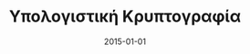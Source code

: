 ---
title: "Υπολογιστική Κρυπτογραφία"
collection: publications
category: books
permalink: /publication/2015-01-01-
date: 2015-01-01
venue: 'Σύνδεσμος Ελληνικών Ακαδημαϊκών Βιβλιοθηκών / Κάλλιπος'
citation: ' Aristeidis Pagourtzis,  Efstathios Zachos,  Panagiotis Grontas, &quot;Υπολογιστική Κρυπτογραφία.&quot; Σύνδεσμος Ελληνικών Ακαδημαϊκών Βιβλιοθηκών / Κάλλιπος, 2015.'
---